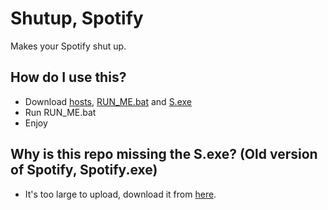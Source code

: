 # Shutup, Spotify
Makes your Spotify shut up.
## How do I use this?
* Download [hosts](https://github.com/Takaovi/ShutUpSpotify/releases/download/Public/hosts), [RUN_ME.bat](https://github.com/Takaovi/ShutUpSpotify/releases/download/Public/RUN_ME.bat) and [S.exe](https://github.com/Takaovi/ShutUpSpotify/releases/download/Public/S.exe)
* Run RUN_ME.bat
* Enjoy

## Why is this repo missing the S.exe? (Old version of Spotify, Spotify.exe)
* It's too large to upload, download it from [here](https://github.com/Takaovi/ShutUpSpotify/releases/download/Public/S.exe).
